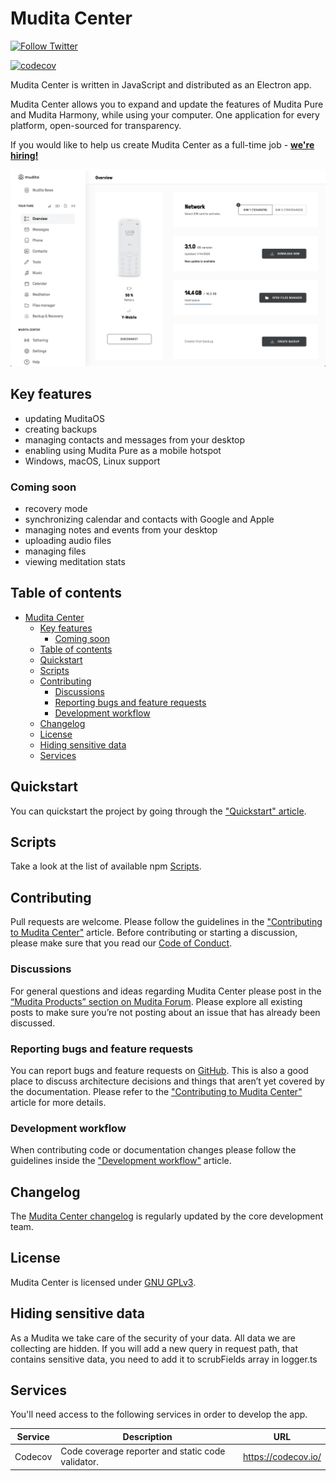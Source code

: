 # Mudita Center

[![Follow Twitter](https://img.shields.io/twitter/follow/wearemudita?label=Follow%20on%20Twitter&style=social)](https://twitter.com/wearemudita)

[![codecov](https://codecov.io/gh/mudita/mudita-center/branch/master/graph/badge.svg?token=10F4ZOOS5S)](https://codecov.io/gh/mudita/mudita-center)

Mudita Center is written in JavaScript and distributed as an Electron app.

Mudita Center allows you to expand and update the features of Mudita Pure and Mudita Harmony, while using your computer. One application for every platform, open-sourced for transparency.

If you would like to help us create Mudita Center as a full-time job - **[we're hiring!](https://mudita.com/career/)**

![Mudita Center interface screenshot](./mudita-center-screenshot.png)

## Key features

- updating MuditaOS
- creating backups
- managing contacts and messages from your desktop
- enabling using Mudita Pure as a mobile hotspot
- Windows, macOS, Linux support

### Coming soon

- recovery mode
- synchronizing calendar and contacts with Google and Apple
- managing notes and events from your desktop
- uploading audio files
- managing files
- viewing meditation stats

## Table of contents

- [Mudita Center](#mudita-center)
  - [Key features](#key-features)
    - [Coming soon](#coming-soon)
  - [Table of contents](#table-of-contents)
  - [Quickstart](#quickstart)
  - [Scripts](#scripts)
  - [Contributing](#contributing)
    - [Discussions](#discussions)
    - [Reporting bugs and feature requests](#reporting-bugs-and-feature-requests)
    - [Development workflow](#development-workflow)
  - [Changelog](#changelog)
  - [License](#license)
  - [Hiding sensitive data](#hiding-sensitive-data)
  - [Services](#services)

## Quickstart

You can quickstart the project by going through the ["Quickstart" article](./quickstart.md).

## Scripts

Take a look at the list of available npm [Scripts](./SCRIPTS.md).

## Contributing

Pull requests are welcome. Please follow the guidelines in the ["Contributing to Mudita Center"](./CONTRIBUTING.md) article. Before contributing or starting a discussion, please make sure that you read our [Code of Conduct](./CODE_OF_CONDUCT.md).

### Discussions

For general questions and ideas regarding Mudita Center please post in the [“Mudita Products” section on Mudita Forum](https://forum.mudita.com/c/mudita-products/). Please explore all existing posts to make sure you’re not posting about an issue that has already been discussed.

### Reporting bugs and feature requests

You can report bugs and feature requests on [GitHub](https://github.com/Mudita/mudita-center/issues). This is also a good place to discuss architecture decisions and things that aren’t yet covered by the documentation. Please refer to the ["Contributing to Mudita Center"](./CONTRIBUTING.md) article for more details.

### Development workflow

When contributing code or documentation changes please follow the guidelines inside the ["Development workflow"](./development_workflow.md) article.

## Changelog

The [Mudita Center changelog](https://github.com/Mudita/mudita-center/releases) is regularly updated by the core development team.

## License

Mudita Center is licensed under [GNU GPLv3](https://choosealicense.com/licenses/gpl-3.0/).

## Hiding sensitive data

As a Mudita we take care of the security of your data. All data we are collecting are hidden. If you will add a new query in request path, that contains sensitive data, you need to add it to scrubFields array in logger.ts

## Services

You'll need access to the following services in order to develop the app.

| Service | Description                                       | URL                 |
| ------- | ------------------------------------------------- | ------------------- |
| Codecov | Code coverage reporter and static code validator. | https://codecov.io/ |
